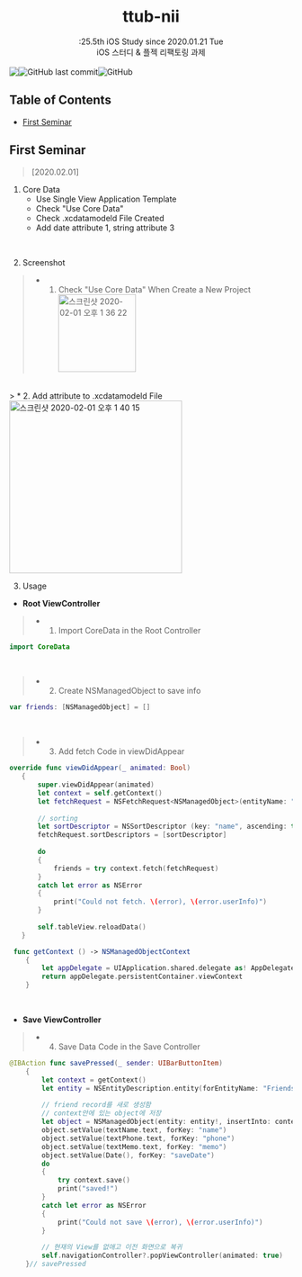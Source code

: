 <h1 align="center">ttub-nii</h1>

<div align="center">
  :25.5th iOS Study since 2020.01.21 Tue
</div>
<div align="center">
  iOS 스터디 & 플젝 리팩토링 과제 
</div>

<br/>
<div style="display:flex;" align="center">
  <img src="https://img.shields.io/badge/study-iOS-ff69b4" />
  <img alt="GitHub last commit" src="https://img.shields.io/github/last-commit/iOS-SOPT-iNNovation/ttub-nii?logo=2020.01.21">
  <img alt="GitHub" src="https://img.shields.io/github/license/iOS-SOPT-iNNovation/ttub-nii">
</div>

## Table of Contents

- [First Seminar](#first-seminar)

## First Seminar

> [2020.02.01]

1. Core Data
   - Use Single View Application Template
   - Check "Use Core Data"
   - Check .xcdatamodeld File Created
   - Add date attribute 1, string attribute 3
<br />

2. Screenshot
   <div>
  > *  1. Check "Use Core Data" When Create a New Project
      <img width="138" alt="스크린샷 2020-02-01 오후 1 36 22" src="https://user-images.githubusercontent.com/44978839/73586925-d8046900-44f7-11ea-8237-79dcb18612ae.png">
  <br />
  > *  2. Add attribute to .xcdatamodeld File
      <img width="307" alt="스크린샷 2020-02-01 오후 1 40 15" src="https://user-images.githubusercontent.com/44978839/73586984-a0e28780-44f8-11ea-9552-a3f2b5922100.png">
   </div>
<br />

3. Usage

* **Root ViewController**
> *  1. Import CoreData in the Root Controller

 ```swift
 import CoreData
 ```
  <br />
  
> *  2. Create NSManagedObject to save info
 
 ```swift
 var friends: [NSManagedObject] = []
 ```
 <br />
 
> *  3. Add fetch Code in viewDidAppear
 
 ```swift
 override func viewDidAppear(_ animated: Bool)
    {
        super.viewDidAppear(animated)
        let context = self.getContext()
        let fetchRequest = NSFetchRequest<NSManagedObject>(entityName: "Friends")
        
        // sorting
        let sortDescriptor = NSSortDescriptor (key: "name", ascending: true)
        fetchRequest.sortDescriptors = [sortDescriptor]
        
        do
        {
            friends = try context.fetch(fetchRequest)
        }
        catch let error as NSError
        {
            print("Could not fetch. \(error), \(error.userInfo)")
        }
        
        self.tableView.reloadData()
    }
```

```swift
 func getContext () -> NSManagedObjectContext
    {
        let appDelegate = UIApplication.shared.delegate as! AppDelegate
        return appDelegate.persistentContainer.viewContext
    }
```
<br />

* **Save ViewController**
> *  4. Save Data Code in the Save Controller
```swift
@IBAction func savePressed(_ sender: UIBarButtonItem)
    {
        let context = getContext()
        let entity = NSEntityDescription.entity(forEntityName: "Friends", in: context)
        
        // friend record를 새로 생성함
        // context안에 있는 object에 저장
        let object = NSManagedObject(entity: entity!, insertInto: context)
        object.setValue(textName.text, forKey: "name")
        object.setValue(textPhone.text, forKey: "phone")
        object.setValue(textMemo.text, forKey: "memo")
        object.setValue(Date(), forKey: "saveDate")
        do
        {
            try context.save()
            print("saved!")
        }
        catch let error as NSError
        {
            print("Could not save \(error), \(error.userInfo)")
        }
        
        // 현재의 View를 없애고 이전 화면으로 복귀
        self.navigationController?.popViewController(animated: true)
    }// savePressed
```
